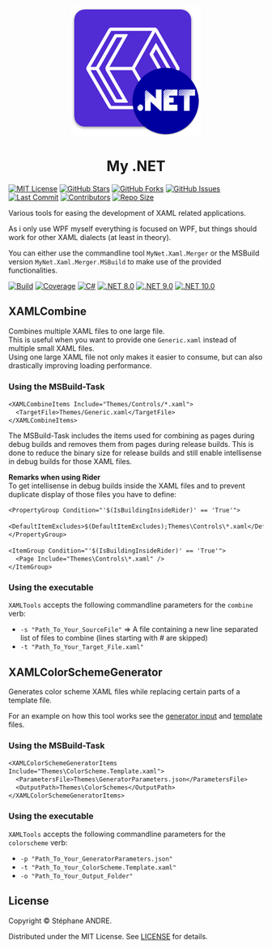 <div id="top"></div>

<!-- PROJECT INFO -->
<br />
<div align="center">
  <img src="assets/MyNetXaml.png" width="256" height="256" alt="MyNetXaml">
</div>

<h1 align="center">My .NET</h1>

[![MIT License][license-shield]][license-url]
[![GitHub Stars](https://img.shields.io/github/stars/sandre58/mynetxaml?style=for-the-badge)](https://github.com/sandre58/mynetxaml/stargazers)
[![GitHub Forks](https://img.shields.io/github/forks/sandre58/mynetxaml?style=for-the-badge)](https://github.com/sandre58/mynetxaml/network/members)
[![GitHub Issues](https://img.shields.io/github/issues/sandre58/mynetxaml?style=for-the-badge)](https://github.com/sandre58/mynetxaml/issues)
[![Last Commit](https://img.shields.io/github/last-commit/sandre58/mynetxaml?style=for-the-badge)](https://github.com/sandre58/mynetxaml/commits/main)
[![Contributors](https://img.shields.io/github/contributors/sandre58/mynetxaml?style=for-the-badge)](https://github.com/sandre58/mynetxaml/graphs/contributors)
[![Repo Size](https://img.shields.io/github/repo-size/sandre58/mynetxaml?style=for-the-badge)](https://github.com/sandre58/mynetxaml)

Various tools for easing the development of XAML related applications.

As i only use WPF myself everything is focused on WPF, but things should work for other XAML dialects (at least in theory).

You can either use the commandline tool `MyNet.Xaml.Merger` or the MSBuild version `MyNet.Xaml.Merger.MSBuild` to make use of the provided functionalities.

[![Build][build-shield]][build-url]
[![Coverage](https://codecov.io/gh/sandre58/mynetxaml/branch/main/graph/badge.svg)](https://codecov.io/gh/sandre58/mynetxaml)
[![C#](https://img.shields.io/badge/language-C%23-blue)](#)
[![.NET 8.0](https://img.shields.io/badge/.NET-8.0-purple)](#)
[![.NET 9.0](https://img.shields.io/badge/.NET-9.0-purple)](#)
[![.NET 10.0](https://img.shields.io/badge/.NET-10.0-purple)](#)

## XAMLCombine

Combines multiple XAML files to one large file.  
This is useful when you want to provide one `Generic.xaml` instead of multiple small XAML files.  
Using one large XAML file not only makes it easier to consume, but can also drastically improving loading performance.

### Using the MSBuild-Task

```
<XAMLCombineItems Include="Themes/Controls/*.xaml">
  <TargetFile>Themes/Generic.xaml</TargetFile>
</XAMLCombineItems>
```

The MSBuild-Task includes the items used for combining as pages during debug builds and removes them from pages during release builds.
This is done to reduce the binary size for release builds and still enable intellisense in debug builds for those XAML files.

**Remarks when using Rider**  
To get intellisense in debug builds inside the XAML files and to prevent duplicate display of those files you have to define:

```
<PropertyGroup Condition="'$(IsBuildingInsideRider)' == 'True'">
  <DefaultItemExcludes>$(DefaultItemExcludes);Themes\Controls\*.xaml</DefaultItemExcludes>
</PropertyGroup>

<ItemGroup Condition="'$(IsBuildingInsideRider)' == 'True'">
  <Page Include="Themes\Controls\*.xaml" />
</ItemGroup>
```

### Using the executable

`XAMLTools` accepts the following commandline parameters for the `combine` verb:

- `-s "Path_To_Your_SourceFile"` => A file containing a new line separated list of files to combine (lines starting with # are skipped)
- `-t "Path_To_Your_Target_File.xaml"`

## XAMLColorSchemeGenerator

Generates color scheme XAML files while replacing certain parts of a template file.

For an example on how this tool works see the [generator input](src/MyNet.Xaml.Merger/XAMLColorSchemeGenerator/GeneratorParameters.json) and [template](src/MyNet.Xaml.Merger/XAMLColorSchemeGenerator/ColorScheme.Template.xaml) files.

### Using the MSBuild-Task

```
<XAMLColorSchemeGeneratorItems Include="Themes\ColorScheme.Template.xaml">
  <ParametersFile>Themes\GeneratorParameters.json</ParametersFile>
  <OutputPath>Themes\ColorSchemes</OutputPath>
</XAMLColorSchemeGeneratorItems>
```

### Using the executable

`XAMLTools` accepts the following commandline parameters for the `colorscheme` verb:

- `-p "Path_To_Your_GeneratorParameters.json"`
- `-t "Path_To_Your_ColorScheme.Template.xaml"`
- `-o "Path_To_Your_Output_Folder"`

## License

Copyright © Stéphane ANDRE.

Distributed under the MIT License. See [LICENSE](./LICENSE) for details.

<!-- MARKDOWN LINKS & IMAGES -->
[license-shield]: https://img.shields.io/github/license/sandre58/MyNet?style=for-the-badge
[license-url]: https://github.com/sandre58/MyNet/blob/main/LICENSE
[build-shield]: https://img.shields.io/github/actions/workflow/status/sandre58/MyNet/ci.yml?logo=github&label=CI
[build-url]: https://github.com/sandre58/MyNet/actions